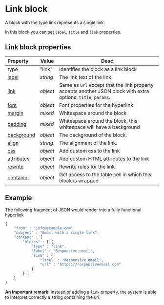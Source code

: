 # Link block

A block with the type link represents a single link. 

In this block you can set `label`, `title` and `link` properties. 

## Link block properties

| Property | Value | Desc.                                                                                                                                                             |
|:---------|-------|-------------------------------------------------------------------------------------------------------------------------------------------------------------------|
| type | "link" | Identifies the block as a link block                                                                                                                                 |
| [label](json/property-link-label) | _string_ | The link text of the link                                                                              |
| [link](json/property-link) | _object_ | Same as `url` except that the link property accepts another JSON block with extra options: `title`, `params`. |
| [font](json/property-font) | _object_ | Font properties for the hyperlink                                                                             |
| [margin](json/property-margin) | _mixed_ | Whitespace around the block                                                                                |
| [padding](json/property-padding) | _mixed_ | Whitespace around the block, this whitespace will have a background                                      |
| [background](json/property-background) | _object_ | The background of the block.                                                                      |
| [align](json/property-align) | _string_ | The alignment of the link.                                                                                  |
| [css](json/property-css) | _object_ | Add custom css to the link                                                                                      |
| [attributes](json/property-attributes) | _object_ | Add custom HTML attributes to the link                                                            |
| [rewrite](json/property-rewrite) | _object_ | Rewrite rules for the link                                                                              |
| [container](json/property-container) | _object_ | Get access to the table cell in which this block is wrapped                                         |

## Example

The following fragment of JSON would render into a fully functional hyperlink

```javascript
{
    "from" : "info@example.com",
    "subject" : "Email with a single link",
    "content" : {
        "blocks" : [ {
            "type" : "link",
            "label" : "Responsive email",
            "link" : {
                "label" : "Responsive email",
                "url" : "https://responsiveemail.com"
            }
        } ]
    }
}
```

**An important remark**: instead of adding a `link` property, the system is
able to interpret correctly a string containing the url.

